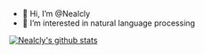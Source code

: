 - 👋 Hi, I’m @Nealcly
- 👀 I’m interested in natural language processing
<!--- - 🌱 I’m currently learning ... 
- 💞️ I’m looking to collaborate on ...
- 📫 How to reach me ... --->

[![Nealcly's github stats](https://github-readme-stats.vercel.app/api?username=Nealcly&show_icons=true)](https://github-readme-stats.vercel.app/api?username=Nealcly&show_icons=true)

<!---
Nealcly/Nealcly is a ✨ special ✨ repository because its `README.md` (this file) appears on your GitHub profile.
You can click the Preview link to take a look at your changes.
--->
